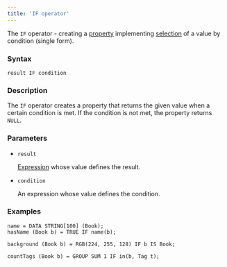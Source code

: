 ```yaml
---
title: 'IF operator'
---
```


The `IF` operator - creating a [property](Properties.md) implementing [selection](Selection_CASE_IF_MULTI_OVERRIDE_EXCLUSIVE.md) of a value by condition (single form). 

### Syntax

```
result IF condition 
```

### Description

The `IF` operator creates a property that returns the given value when a certain condition is met. If the condition is not met, the property returns `NULL`.

### Parameters

- `result`

    [Expression](Expression.md) whose value defines the result.

- `condition`

    An expression whose value defines the condition.

### Examples

```lsf
name = DATA STRING[100] (Book);
hasName (Book b) = TRUE IF name(b);

background (Book b) = RGB(224, 255, 128) IF b IS Book;

countTags (Book b) = GROUP SUM 1 IF in(b, Tag t);
```
